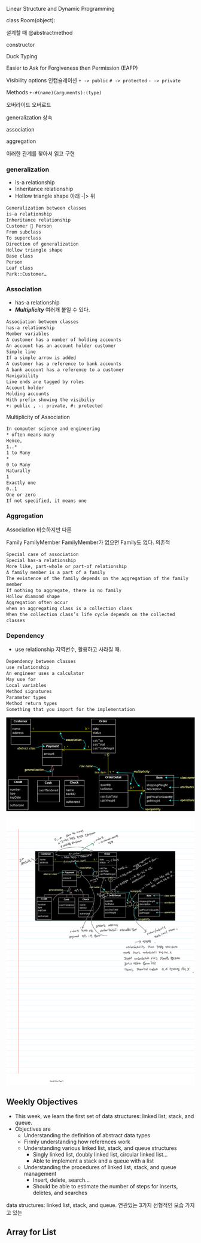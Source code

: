 Linear Structure and Dynamic Programming


class Room(object):

설계할 때
@abstractmethod


constructor


Duck Typing

Easier to Ask for Forgiveness then Permission (EAFP)



Visibility options 인캡슐레이션
`+ -> public`
`# -> protected`
`- -> private`


Methods
`+-#(name)(arguments):(type)`

오버라이드 오버로드


generalization  상속  

association

aggregation

이러한 관계를 찾아서 읽고 구현



### generalization

* is-a relationship
* Inheritance relationship
* Hollow triangle shape 아래 -|> 위


```
Generalization between classes
is-a relationship
Inheritance relationship
Customer  Person
From subclass
To superclass
Direction of generalization
Hollow triangle shape
Base class
Person
Leaf class
Park::Customer…
```


### Association

* has-a relationship
* ***Multiplicity*** 여러개 붙일 수 있다.

```
Association between classes
has-a relationship
Member variables
A customer has a number of holding accounts
An account has an account holder customer
Simple line
If a simple arrow is added
A customer has a reference to bank accounts
A bank account has a reference to a customer
Navigability
Line ends are tagged by roles
Account holder
Holding accounts
With prefix showing the visibiliy
+: public , -: private, #: protected
```


Multiplicity of Association


```
In computer science and engineering
* often means many
Hence,
1..*
1 to Many
*
0 to Many
Naturally
1
Exactly one
0..1
One or zero
If not specified, it means one
```

### Aggregation

Association 비슷하지만 다른

Family  FamilyMember   FamilyMember가 없으면 Family도 없다. 의존적

```
Special case of association
Special has-a relationship
More like, part-whole or part-of relationship
A family member is a part of a family
The existence of the family depends on the aggregation of the family member
If nothing to aggregate, there is no family
Hollow diamond shape
Aggregation often occur 
when an aggregating class is a collection class
When the collection class’s life cycle depends on the collected classes
```

### Dependency 

* use relationship
지역변수, 활용하고 사라질 때. 

```
Dependency between classes
use relationship
An engineer uses a calculator
May use for
Local variables
Method signatures
Parameter types
Method return types
Something that you import for the implementation
```


![](./c01/p01.png)

![](./c01/p02_w.png)




## Weekly Objectives


* This week, we learn the first set of data structures: linked list, stack, and queue.
* Objectives are
  * Understanding the definition of abstract data types
  * Firmly understanding how references work
  * Understanding various linked list, stack, and queue structures
    * Singly linked list, doubly linked list, circular linked list…
    * Able to implement a stack and a queue with a list
  * Understanding the procedures of linked list, stack, and queue management
    * Insert, delete, search…
    * Should be able to estimate the number of steps for inserts, deletes, and searches

data structures: linked list, stack, and queue. 연관있는 3가지 선형적인 모습 가지고 있는

## Array for List

